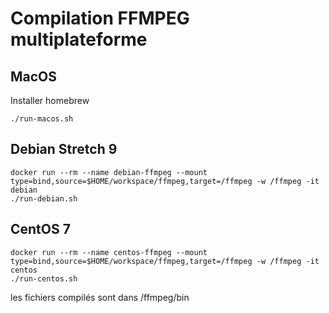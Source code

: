 # Compilation FFMPEG multiplateforme

## MacOS

Installer homebrew

```
./run-macos.sh
```

## Debian Stretch 9

```
docker run --rm --name debian-ffmpeg --mount type=bind,source=$HOME/workspace/ffmpeg,target=/ffmpeg -w /ffmpeg -it debian
./run-debian.sh
```

## CentOS 7

```
docker run --rm --name centos-ffmpeg --mount type=bind,source=$HOME/workspace/ffmpeg,target=/ffmpeg -w /ffmpeg -it centos
./run-centos.sh
```

les fichiers compilés sont dans /ffmpeg/bin

